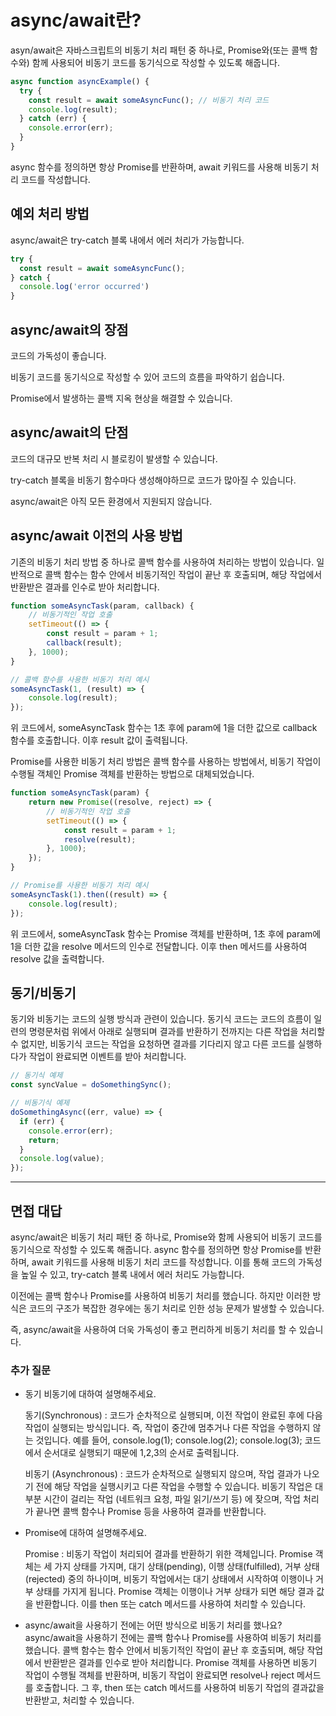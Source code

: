 # async/await란?

asyn/await은 자바스크립트의 비동기 처리 패턴 중 하나로, Promise와(또는 콜백 함수와) 함께 사용되어 비동기 코드를 동기식으로 작성할 수 있도록 해줍니다.


```javascript
async function asyncExample() {
  try {
    const result = await someAsyncFunc(); // 비동기 처리 코드
    console.log(result);
  } catch (err) {
    console.error(err);
  }
}
```

async 함수를 정의하면 항상 Promise를 반환하며, await 키워드를 사용해 비동기 처리 코드를 작성합니다.


## 예외 처리 방법

async/await은 try-catch 블록 내에서 에러 처리가 가능합니다.


```javascript
try {
  const result = await someAsyncFunc();
} catch {
  console.log('error occurred')
}
```

## async/await의 장점

코드의 가독성이 좋습니다.

비동기 코드를 동기식으로 작성할 수 있어 코드의 흐름을 파악하기 쉽습니다.

Promise에서 발생하는 콜백 지옥 현상을 해결할 수 있습니다.

## async/await의 단점

코드의 대규모 반복 처리 시 블로킹이 발생할 수 있습니다.

try-catch 블록을 비동기 함수마다 생성해야하므로 코드가 많아질 수 있습니다.

async/await은 아직 모든 환경에서 지원되지 않습니다.

## async/await 이전의 사용 방법

기존의 비동기 처리 방법 중 하나로 콜백 함수를 사용하여 처리하는 방법이 있습니다. 일반적으로 콜백 함수는 함수 안에서 비동기적인 작업이 끝난 후 호출되며, 해당 작업에서 반환받은 결과를 인수로 받아 처리합니다.


```javascript
function someAsyncTask(param, callback) {
    // 비동기적인 작업 호출
    setTimeout(() => {
        const result = param + 1;
        callback(result);
    }, 1000);
}

// 콜백 함수를 사용한 비동기 처리 예시
someAsyncTask(1, (result) => {
    console.log(result);
});
```

위 코드에서, someAsyncTask 함수는 1초 후에 param에 1을 더한 값으로 callback 함수를 호출합니다. 이후 result 값이 출력됩니다.


Promise를 사용한 비동기 처리 방법은 콜백 함수를 사용하는 방법에서, 비동기 작업이 수행될 객체인 Promise 객체를 반환하는 방법으로 대체되었습니다.


```javascript
function someAsyncTask(param) {
    return new Promise((resolve, reject) => {
        // 비동기적인 작업 호출
        setTimeout(() => {
            const result = param + 1;
            resolve(result);
        }, 1000);
    });
}

// Promise를 사용한 비동기 처리 예시
someAsyncTask(1).then((result) => {
    console.log(result);
});
```
위 코드에서, someAsyncTask 함수는 Promise 객체를 반환하며, 1초 후에 param에 1을 더한 값을 resolve 메서드의 인수로 전달합니다. 이후 then 메서드를 사용하여 resolve 값을 출력합니다.

## 동기/비동기 

동기와 비동기는 코드의 실행 방식과 관련이 있습니다. 동기식 코드는 코드의 흐름이 일련의 명령문처럼 위에서 아래로 실행되며 결과를 반환하기 전까지는 다른 작업을 처리할 수 없지만, 비동기식 코드는 작업을 요청하면 결과를 기다리지 않고 다른 코드를 실행하다가 작업이 완료되면 이벤트를 받아 처리합니다.


```javascript
// 동기식 예제
const syncValue = doSomethingSync();

// 비동기식 예제
doSomethingAsync((err, value) => {
  if (err) {
    console.error(err);
    return;
  }
  console.log(value);
});
```

--- 

## 면접 대답

async/await은 비동기 처리 패턴 중 하나로, Promise와 함께 사용되어 비동기 코드를 동기식으로 작성할 수 있도록 해줍니다. async 함수를 정의하면 항상 Promise를 반환하며, await 키워드를 사용해 비동기 처리 코드를 작성합니다. 이를 통해 코드의 가독성을 높일 수 있고, try-catch 블록 내에서 에러 처리도 가능합니다.


이전에는 콜백 함수나 Promise를 사용하여 비동기 처리를 했습니다. 하지만 이러한 방식은 코드의 구조가 복잡한 경우에는 동기 처리로 인한 성능 문제가 발생할 수 있습니다.


즉, async/await을 사용하여 더욱 가독성이 좋고 편리하게 비동기 처리를 할 수 있습니다.

### 추가 질문 

- 동기 비동기에 대하여 설명해주세요.

    동기(Synchronous) : 코드가 순차적으로 실행되며, 이전 작업이 완료된 후에 다음 작업이 실행되는 방식입니다. 즉, 작업이 중간에 멈추거나 다른 작업을 수행하지 않는 것입니다.
    예를 들어, console.log(1); console.log(2); console.log(3); 코드에서 순서대로 실행되기 때문에 1,2,3의 순서로 출력됩니다.</br>

    비동기 (Asynchronous) : 코드가 순차적으로 실행되지 않으며, 작업 결과가 나오기 전에 해당 작업을 실행시키고 다른 작업을 수행할 수 있습니다. 비동기 작업은 대부분 시간이 걸리는 작업 (네트워크 요청, 파일 읽기/쓰기 등) 에 잦으며, 작업 처리가 끝나면 콜백 함수나 Promise 등을 사용하여 결과를 반환합니다.
- Promise에 대하여 설명해주세요.

    Promise : 비동기 작업이 처리되어 결과를 반환하기 위한 객체입니다. Promise 객체는 세 가지 상태를 가지며, 대기 상태(pending), 이행 상태(fulfilled), 거부 상태(rejected) 중의 하나이며, 비동기 작업에서는 대기 상태에서 시작하여 이행이나 거부 상태를 가지게 됩니다. Promise 객체는 이행이나 거부 상태가 되면 해당 결과 값을 반환합니다. 이를 then 또는 catch 메서드를 사용하여 처리할 수 있습니다.


- async/await을 사용하기 전에는 어떤 방식으로 비동기 처리를 했나요?
    async/await을 사용하기 전에는 콜백 함수나 Promise를 사용하여 비동기 처리를 했습니다. 콜백 함수는 함수 안에서 비동기적인 작업이 끝난 후 호출되며, 해당 작업에서 반환받은 결과를 인수로 받아 처리합니다. Promise 객체를 사용하면 비동기 작업이 수행될 객체를 반환하며, 비동기 작업이 완료되면 resolve나 reject 메서드를 호출합니다. 그 후, then 또는 catch 메서드를 사용하여 비동기 작업의 결과값을 반환받고, 처리할 수 있습니다.